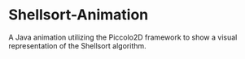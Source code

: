 # Shellsort-Animation
A Java animation utilizing the Piccolo2D framework to show a visual representation of the Shellsort algorithm.
